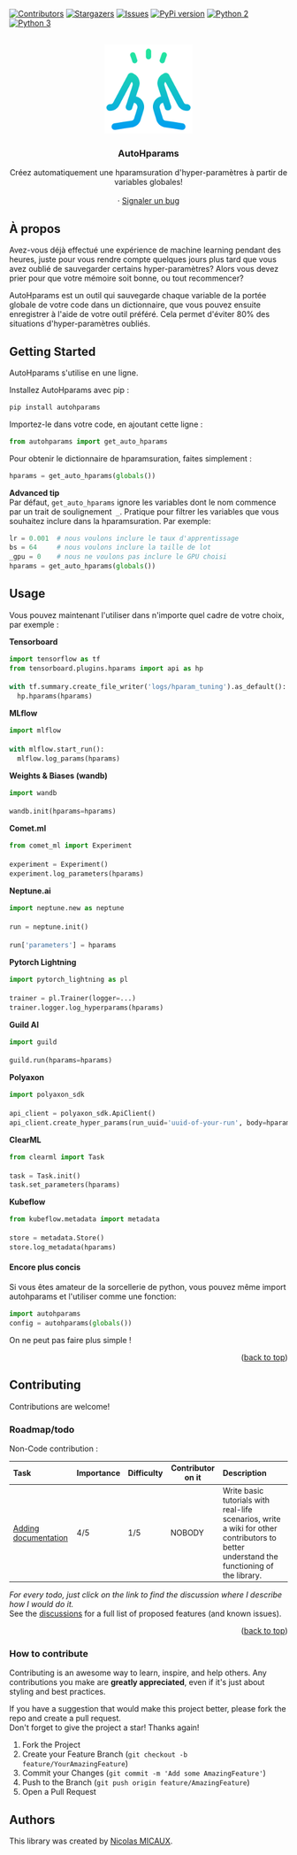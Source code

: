 <a name="readme-top"></a>
[![Contributors][contributors-shield]][contributors-url]<!--[![Forks][forks-shield]][forks-url]-->
[![Stargazers][stars-shield]][stars-url]
[![Issues][issues-shield]][issues-url]<!--[![MIT License][license-shield]][license-url]--><!--[![LinkedIn][linkedin-shield]][linkedin-url]-->
[![PyPi version][pypi-shield]][pypi-url]
[![Python 2][python2-shield]][python-url]
[![Python 3][python3-shield]][python-url]


<!-- PROJECT LOGO -->
<br />
<div align="center">

  <a href="https://github.com/NicolasMICAUX/autohparams">
    <img src="https://raw.githubusercontent.com/NicolasMICAUX/autohparams/main/images/logo.png" alt="Logo" width="160" height="160">
  </a>

  <h3 align="center">AutoHparams</h3>

  <p align="center">
    Créez automatiquement une hparamsuration d'hyper-paramètres à partir de variables globales!
    <br />
<!--
    <a href="https://github.com/NicolasMICAUX/autohparams"><strong>Explorer la doc »</strong></a>
-->
    <br />
    ·
    <a href="https://github.com/NicolasMICAUX/autohparams/issues">Signaler un bug</a>
</div>


<!-- ABOUT THE PROJECT -->
## À propos

<!-- [Screen Shot][product-screenshot] -->

Avez-vous déjà effectué une expérience de machine learning pendant des heures, juste pour vous rendre compte quelques jours plus tard que vous avez oublié de sauvegarder certains hyper-paramètres? Alors vous devez prier pour que votre mémoire soit bonne, ou tout recommencer?

AutoHparams est un outil qui sauvegarde chaque variable de la portée globale de votre code dans un dictionnaire, que vous pouvez ensuite enregistrer à l'aide de votre outil préféré. Cela permet d'éviter 80% des situations d'hyper-paramètres oubliés.

<!-- GETTING STARTED -->
## Getting Started
AutoHparams s'utilise en une ligne.

Installez AutoHparams avec pip :
```sh
pip install autohparams
```

Importez-le dans votre code, en ajoutant cette ligne :
```python
from autohparams import get_auto_hparams
```

Pour obtenir le dictionnaire de hparamsuration, faites simplement :
```python
hparams = get_auto_hparams(globals())
```

**Advanced tip**  
Par défaut, `get_auto_hparams` ignore les variables dont le nom commence par un trait de soulignement` _`. Pratique pour filtrer les variables que vous souhaitez inclure dans la hparamsuration.
Par exemple:
```python	
lr = 0.001  # nous voulons inclure le taux d'apprentissage
bs = 64     # nous voulons inclure la taille de lot
_gpu = 0    # nous ne voulons pas inclure le GPU choisi
hparams = get_auto_hparams(globals())
```

<!-- USAGE EXAMPLES -->
## Usage
Vous pouvez maintenant l'utiliser dans n'importe quel cadre de votre choix, par exemple :

**Tensorboard**
```python
import tensorflow as tf
from tensorboard.plugins.hparams import api as hp

with tf.summary.create_file_writer('logs/hparam_tuning').as_default():
  hp.hparams(hparams)
```

**MLflow**
```python
import mlflow

with mlflow.start_run():
  mlflow.log_params(hparams)
```

**Weights & Biases (wandb)**
```python
import wandb

wandb.init(hparams=hparams)
```

**Comet.ml**
```python
from comet_ml import Experiment

experiment = Experiment()
experiment.log_parameters(hparams)
```

**Neptune.ai**
```python
import neptune.new as neptune

run = neptune.init()

run['parameters'] = hparams
```

**Pytorch Lightning**
```python
import pytorch_lightning as pl

trainer = pl.Trainer(logger=...)
trainer.logger.log_hyperparams(hparams)
```

**Guild AI**
```python
import guild

guild.run(hparams=hparams)
```

**Polyaxon**
```python
import polyaxon_sdk

api_client = polyaxon_sdk.ApiClient()
api_client.create_hyper_params(run_uuid='uuid-of-your-run', body=hparams)
```

**ClearML**
```python
from clearml import Task

task = Task.init()
task.set_parameters(hparams)
```

**Kubeflow**
```python
from kubeflow.metadata import metadata

store = metadata.Store()
store.log_metadata(hparams)
```

#### Encore plus concis
Si vous êtes amateur de la sorcellerie de python, vous pouvez même import autohparams et l'utiliser comme une fonction:
```python
import autohparams
config = autohparams(globals())
```
On ne peut pas faire plus simple !

<p align="right">(<a href="#readme-top">back to top</a>)</p>

<!-- CONTRIBUTING -->
## Contributing 
Contributions are welcome!  

<!-- ROADMAP-->
### Roadmap/todo
<!-- table with columns : task, importance, difficulty, status, description -->
<!-- 
| Task                     | Importance | Difficulty | Contributor on it | Description                                                                                                                                    |
|:-------------------------|------------|------------|-------------------|:-----------------------------------------------------------------------------------------------------------------------------------------------|
| [Write some tests](https://github.com/NicolasMICAUX/autohparams/discussions/5)         | 4/5        | 2/5        | NOBODY            | Write some tests to ensure that the code is working properly.                                                                                  |
| [Profile code](https://github.com/NicolasMICAUX/autohparams/discussions/11)             | 2/5        | 1/5        | NOBODY            | Profile the code to see if we can speed it up a little.                                                                                        |
-->

Non-Code contribution :

| Task                     | Importance | Difficulty | Contributor on it | Description                                                                                                                                                           |
|:-------------------------|------------|------------|-------------------|:----------------------------------------------------------------------------------------------------------------------------------------------------------------------|
| [Adding documentation](https://github.com/NicolasMICAUX/autohparams/discussions/6)     | 4/5        | 1/5        | NOBODY            | Write basic tutorials with real-life scenarios, write a wiki for other contributors to better understand the functioning of the library. |


_For every todo, just click on the link to find the discussion where I describe how I would do it._  
See the [discussions](https://github.com/NicolasMICAUX/autohparams/discussions) for a full list of proposed features (and known issues).

<p align="right">(<a href="#readme-top">back to top</a>)</p>

### How to contribute
Contributing is an awesome way to learn, inspire, and help others. Any contributions you make are **greatly appreciated**, even if it's just about styling and best practices.

If you have a suggestion that would make this project better, please fork the repo and create a pull request.  
Don't forget to give the project a star! Thanks again!

1. Fork the Project
2. Create your Feature Branch (`git checkout -b feature/YourAmazingFeature`)
3. Commit your Changes (`git commit -m 'Add some AmazingFeature'`)
4. Push to the Branch (`git push origin feature/AmazingFeature`)
5. Open a Pull Request


## Authors
This library was created by [Nicolas MICAUX](https://github.com/NicolasMICAUX).


<!-- MARKDOWN LINKS & IMAGES -->
<!-- https://www.markdownguide.org/basic-syntax/#reference-style-links -->
[contributors-shield]: https://img.shields.io/github/contributors/NicolasMICAUX/autohparams.svg?style=for-the-badge
[contributors-url]: https://github.com/NicolasMICAUX/autohparams/graphs/contributors
[stars-shield]: https://img.shields.io/github/stars/NicolasMICAUX/autohparams.svg?style=for-the-badge
[stars-url]: https://github.com/NicolasMICAUX/autohparams/stargazers
[issues-shield]: https://img.shields.io/github/issues/NicolasMICAUX/autohparams.svg?style=for-the-badge
[issues-url]: https://github.com/NicolasMICAUX/autohparams/issues
[pypi-shield]: https://img.shields.io/pypi/v/searchin.svg?style=for-the-badge
[pypi-url]: https://pypi.org/project/searchin/
[python2-shield]: https://img.shields.io/badge/python-2.7+-blue.svg?style=for-the-badge
[python3-shield]: https://img.shields.io/badge/python-3.5+-blue.svg?style=for-the-badge
[python-url]: https://www.python.org/downloads/

[//]: # ([license-shield]: https://img.shields.io/github/license/NicolasMICAUX/autohparams.svg?style=for-the-badge)
[//]: # ([license-url]: https://github.com/NicolasMICAUX/autohparams/blob/master/LICENSE.txt)
[//]: # ([linkedin-shield]: https://img.shields.io/badge/-LinkedIn-black.svg?style=for-the-badge&logo=linkedin&colorB=555)
[//]: # ([linkedin-url]: https://linkedin.com/in/othneildrew)
